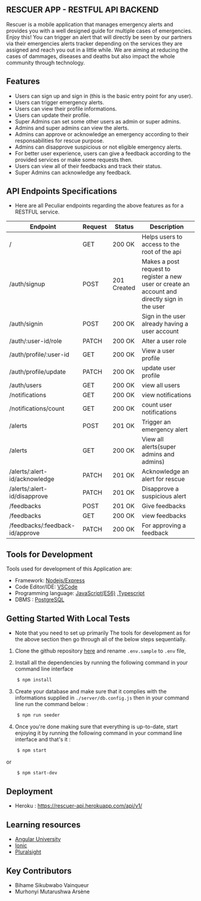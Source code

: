 ## RESCUER  APP - RESTFUL API BACKEND

 Rescuer is a mobile application that manages emergency alerts and provides you with a well designed guide for multiple cases of emergencies. Enjoy this! You can trigger an alert that will directly be seen by our partners via their emergencies alerts tracker depending on the services they are assigned and reach you out in a little while.
 We are aiming at reducing the cases of dammages, diseases and deaths but also impact the whole community through technology.

## Features

- Users can sign up and sign in (this is the basic entry point for any user).
- Users can trigger emergency alerts.
- Users can view their profile informations.
- Users can update their profile.
- Super Admins can set some other users as admin or super admins.
- Admins and super admins can view the alerts.
- Admins can approve or acknowledge an emergency according to their responsabilities for rescue purpose.
- Admins can disapprove suspicious or not eligible emergency alerts.
- For better user experience, users can give a feedback according to the provided services or make some requests then.
- Users can view all of their feedbacks and track their status.
- Super Admins can acknowledge any feedback.

## API Endpoints Specifications

- Here are all Peculiar endpoints regarding the above features as for a RESTFUL service.

| Endpoint | Request | Status | Description |
| --- | --- | --- | --- |
| / | GET | 200 OK | Helps users to access to the root of the api |
| /auth/signup | POST | 201 Created | Makes a post request to register a new user or create an account and directly sign in the user|
| /auth/signin | POST | 200 OK | Sign in the user already having a user account |
| /auth/:user-id/role | PATCH | 200 OK | Alter a user role |
| /auth/profile/:user-id | GET | 200 OK | View a user profile |
| /auth/profile/update | PATCH | 200 OK | update user profile |
| /auth/users | GET | 200 OK | view all users |
| /notifications | GET | 200 OK | view notifications |
| /notifications/count | GET | 200 OK | count user notifications |
| /alerts | POST | 201 OK | Trigger an emergency alert |
| /alerts | GET | 200 OK | View all alerts(super admins and admins) |
| /alerts/:alert-id/acknowledge | PATCH | 201 OK | Acknowledge an alert for rescue |
| /alerts/:alert-id/disapprove | PATCH | 201 OK | Disapprove a suspicious alert |
| /feedbacks | POST | 201 OK | Give feedbacks |
| /feedbacks | GET | 200 OK | view feedbacks  |
| /feedbacks/:feedback-id/approve | PATCH | 200 OK | For approving a feedback |

## Tools for Development

Tools used for development of this Application are:
- Framework: [Nodejs/Express](http://expressjs.io/)
- Code Editor/IDE: [VSCode](https://code.visualstudio.com)
- Programming language: [JavaScript(ES6)](https://developer.mozilla.org/en-US/docs/Web/JavaScript/) ,[Typescript](https://www.typescriptlang.org/)
- DBMS : [PostgreSQL](https://www.postgresql.org/)

## Getting Started With Local Tests

- Note that you need to set up primarily The tools for development as for the above section then go through all of the below steps sequentially.

1. Clone the github repository [here](https://github.com/WinnersProx/rescuer-app-backend) and rename `.env.sample` to `.env` file, 

2. Install all the dependencies by running the following command in your command line interface

```sh
    $ npm install
```

3. Create your database and make sure that it complies with the informations supplied in `./server/db.config.js` then in your command line run the command below :

```sh
    $ npm run seeder
```

4. Once you're done making sure that everything is up-to-date, start enjoying it by running the following command in your command line interface and that's it :
```sh
    $ npm start
```
or

```sh
	$ npm start-dev
```

## Deployment
- Heroku : https://rescuer-api.herokuapp.com/api/v1/

## Learning resources
- [Angular University](http://angular-university.io)
- [Ionic](http://ionicframework.com)
- [Pluralsight](http://app.pluralsight.com)

## Key Contributors
- Bihame Sikubwabo Vainqueur
- Murhonyi Mutarushwa Arsène